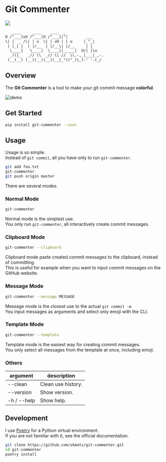 # Git Commenter

[![](https://img.shields.io/travis/skmatz/git-commenter)](https://travis-ci.org/skmatz/git-commenter)

```txt
   ____     ____    ____  _
U /"___|uU /"___|U /"___||"|        ___
\| |  _ /\| | u  \| | uU | | u     |_"_|
 | |_| |  | |/__  | |/__\| |/__     | |
  \____|   \____|  \____||_____|  U/| |\u
  _)(|_   _// \\  _// \\ //  \\.-,_|___|_,-.
 (__)__) (__)(__)(__)(__|_")("_)\_)-' '-(_/
```

## Overview

The **Git Commenter** is a tool to make your git commit message **colorful**.

![demo](https://i.imgur.com/qQYynv0.gif)

## Get Started

```bash
pip install git-commenter --user
```

## Usage

Usage is so simple.  
Instead of `git commit`, all you have only to run `git-commenter`.

```bash
git add foo.txt
git-commenter
git push origin master
```

There are several modes.

### Normal Mode

```bash
git-commenter
```

Normal mode is the simplest use.  
You only run `git-commenter`, all interactively create commit messages.

### Clipboard Mode

```bash
git-commenter --clipboard
```

Clipboard mode paste created commit messages to the clipboard, instead of committing.  
This is useful for example when you want to input commit messages on the GitHub website.

### Message Mode

```bash
git-commenter --message MESSAGE
```

Message mode is the closest use to the actual `git commit -m`.  
You input messages as arguments and select only emoji with the CLI.

### Template Mode

```bash
git-commenter --template
```

Template mode is the easiest way for creating commit messages.  
You only select all messages from the template at once, including emoji.

### Others

| argument     | description        |
|--------------|--------------------|
| --clean      | Clean use history. |
| --version    | Show version.      |
| -h / --help  | Show help.         |

## Development

I use [Poetry](https://poetry.eustace.io) for a Python virtual environment.  
If you are not familiar with it, see the official documentation.

```bash
git clone https://github.com/skmatz/git-commenter.git
cd git-commenter
poetry install
```
